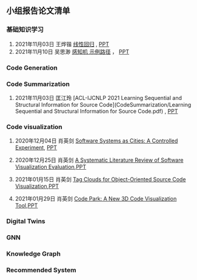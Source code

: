 ## 小组报告论文清单

### 基础知识学习
1. 2021年11月03日 王烨锴 [线性回归](BasicKnowledge/readme.md) , [PPT](BasicKnowledge/readme.md)
2. 2021年11月10日 吴思渺 [感知机 示例路径](BasicKnowledge/readme.md) ， [PPT](BasicKnowledge/readme.md)


### Code Generation

### Code Summarization
1. 2021年11月03日 匡江玲 [ACL-IJCNLP 2021 Learning Sequential and Structural Information for Source Code](CodeSummarization/Learning Sequential and Structural Information for Source Code.pdf) , [PPT](CodeSummarization/readme.md)


### Code  visualization
1. 2020年12月04日  肖英剑   [Software Systems as Cities: A Controlled Experiment](CodeVisualization/ICSE2011%20CODECITY_%20Software%20systems%20as%20cities_%20a%20controlled%20experiment.pdf),        [PPT](CodeVisualization/Software%20Systems%20as%20Cities.pptx)

2. 2020年12月25日  肖英剑   [A Systematic Literature Review of Software Visualization Evaluation](https://github.com/lihongweimail/SoftwareEngineering_MustReadingPaper/blob/main/CodeVisualization/Merino%20%E7%AD%89%E3%80%82%20-%202018%20-%20A%20systematic%20literature%20review%20of%20software%20visuali.pdf),[PPT](https://github.com/lihongweimail/SoftwareEngineering_MustReadingPaper/blob/main/CodeVisualization/A%20Systematic%20Literature%20Review%20of%20Software.pptx)
3. 2021年01月15日  肖英剑   [Tag Clouds for Object-Oriented Source Code Visualization](https://github.com/lihongweimail/SoftwareEngineering_MustReadingPaper/blob/main/CodeVisualization/Al-Msie'deen_2019_Tag%20Clouds%20for%20Object-Oriented%20Source%20Code%20Visualization.pdf),[PPT](https://github.com/lihongweimail/SoftwareEngineering_MustReadingPaper/blob/main/CodeVisualization/Tag%20Clouds%20for%20Object-Oriented%20Source%20Code%20.pptx)
4. 2021年01月29日  肖英剑   [Code Park: A New 3D Code Visualization Tool](https://github.com/lihongweimail/SoftwareEngineering_MustReadingPaper/blob/main/CodeVisualization/Khaloo%20et%20al_2017_Code%20Park.pdf),[PPT](https://github.com/lihongweimail/SoftwareEngineering_MustReadingPaper/blob/main/CodeVisualization/Code%20Park%20A%20New%203D%20Code%20Visualization%20Tool.pptx)

### Digital Twins

### GNN

### Knowledge Graph

### Recommended System
